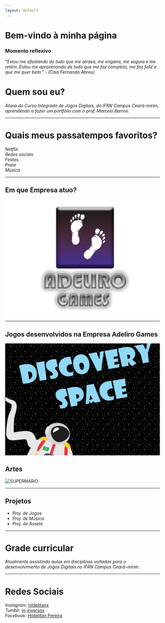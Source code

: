 ```yaml
---
layout: default
---
```


# Bem-vindo à minha página

### Momento reflexivo

"_Estou me afastando de tudo que me atrasa, me engana, me segura e me retém. Estou me aproximando de tudo que me faz completo, me faz feliz e que me quer bem." - (Caio Fernando Abreu)_

# Quem sou eu?

_Aluna do Curso Integrado de Jogos Digitais, do IFRN Campus Ceará-mirim, aprendendo a fazer um portfólio com o prof. Marcelo Barros_.

* * *

# Quais meus passatempos favoritos?

_Netflix_  
_Redes sociais_  
_Festas_  
_Praia_  
_Música_  

* * * 

## Em que Empresa atuo?

![](marcaempresa.png)


* * *

## Jogos desenvolvidos na Empresa Adeliro Games

[![](discoveryspace.png)](https://hildelitan.github.io/DiscoverySpace/)


## Artes


![SUPERMARIO](http://www.imagenspng.com.br/wp-content/uploads/2015/02/super-mario-01.png)

* * *

## Projetos

* _Proj. de Jogos_
* _Proj. de Música_
* _Proj. de Assets_

* * *

# Grade curricular

_Atualmente assistindo aulas em disciplinas voltadas para o desenvolvimento de Jogos Digitais no IFRN Campus Ceará-mirim_. 

* * *

# Redes Sociais 

_Instagram:_  [hildelitanx](https://www.instagram.com/hildelitanx/)  
_Tumblr:_  [in-inversos](http://in-inversos.tumblr.com/)  
_Facebook:_  [Hildelitan Pereira](https://www.facebook.com/hildelitan)  
